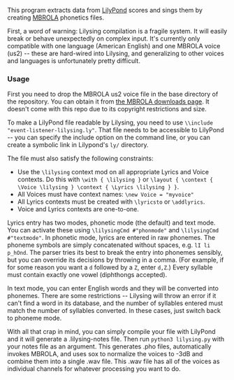 This program extracts data from [LilyPond](http://lilypond.org/) scores and sings them by creating [MBROLA](http://tcts.fpms.ac.be/synthesis/mbrola.html) phonetics files.

First, a word of warning: Lilysing compilation is a fragile system. It will easily break or behave unexpectedly on complex input. It's currently only compatible with one language (American English) and one MBROLA voice (us2) -- these are hard-wired into Lilysing, and generalizing to other voices and languages is unfortunately pretty difficult.

### Usage ###

First you need to drop the MBROLA us2 voice file in the base directory of the repository. You can obtain it from [the MBROLA downloads page](http://tcts.fpms.ac.be/synthesis/mbrola.html). It doesn't come with this repo due to its copyright restrictions and size.

To make a LilyPond file readable by Lilysing, you need to use `\\include "event-listener-lilysing.ly"`. That file needs to be accessible to LilyPond -- you can specify the include option on the command line, or you can create a symbolic link in Lilypond's `ly/` directory.

The file must also satisfy the following constraints:

- Use the `\lilysing` context mod on all appropriate Lyrics and Voice contexts. Do this with `\with { \lilysing }` or `\layout { \context { \Voice \lilysing } \context { \Lyrics \lilysing } }`.
- All Voices must have context names: `\new Voice = "myvoice"`
- All Lyrics contexts must be created with `\lyricsto` or `\addlyrics`.
- Voice and Lyrics contexts are one-to-one.

Lyrics entry has two modes, phonetic mode (the default) and text mode. You can activate these using `\lilysingCmd #"phonmode"` and `\lilysingCmd #"textmode"`. In phonetic mode, lyrics are entered in raw phonemes. The phoneme symbols are simply concatenated without spaces, e.g. `lI li p_hOnd`. The parser tries its best to break the entry into phonemes sensibly, but you can override its decisions by throwing in a comma. (For example, if for some reason you want a `d` followed by a `Z`, enter `d,Z`.) Every syllable must contain exactly one vowel (diphthongs accepted).

In text mode, you can enter English words and they will be converted into phonemes. There are some restrictions -- Lilysing will throw an error if it can't find a word in its database, and the number of syllables entered must match the number of syllables converted. In these cases, just switch back to phoneme mode.

With all that crap in mind, you can simply compile your file with LilyPond and it will generate a .lilysing-notes file. Then run `python3 lilysing.py` with your notes file as an argument. This generates .pho files, automatically invokes MBROLA, and uses sox to normalize the voices to -3dB and combine them into a single .wav file. This .wav file has all of the voices as individual channels for whatever processing you want to do.